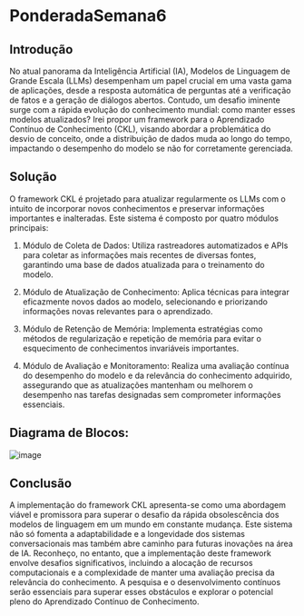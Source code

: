 # PonderadaSemana6


## Introdução

No atual panorama da Inteligência Artificial (IA), Modelos de Linguagem de Grande Escala (LLMs) desempenham um papel crucial em uma vasta gama de aplicações, desde a resposta automática de perguntas até a verificação de fatos e a geração de diálogos abertos. Contudo, um desafio iminente surge com a rápida evolução do conhecimento mundial: como manter esses modelos atualizados? Irei propor um framework para o Aprendizado Contínuo de Conhecimento (CKL), visando abordar a problemática do desvio de conceito, onde a distribuição de dados muda ao longo do tempo, impactando o desempenho do modelo se não for corretamente gerenciada.

## Solução

O framework CKL é projetado para atualizar regularmente os LLMs com o intuito de incorporar novos conhecimentos e preservar informações importantes e inalteradas. Este sistema é composto por quatro módulos principais:

1. Módulo de Coleta de Dados: Utiliza rastreadores automatizados e APIs para coletar as informações mais recentes de diversas fontes, garantindo uma base de dados atualizada para o treinamento do modelo.

2. Módulo de Atualização de Conhecimento: Aplica técnicas para integrar eficazmente novos dados ao modelo, selecionando e priorizando informações novas relevantes para o aprendizado.

3. Módulo de Retenção de Memória: Implementa estratégias como métodos de regularização e repetição de memória para evitar o esquecimento de conhecimentos invariáveis importantes.

4. Módulo de Avaliação e Monitoramento: Realiza uma avaliação contínua do desempenho do modelo e da relevância do conhecimento adquirido, assegurando que as atualizações mantenham ou melhorem o desempenho nas tarefas designadas sem comprometer informações essenciais.

## Diagrama de Blocos:
![image](https://github.com/isarocha04/PonderadaSemana6/assets/99424901/a9cf1993-f3cb-4fab-ae43-402dc17fdfbb)




## Conclusão

A implementação do framework CKL apresenta-se como uma abordagem viável e promissora para superar o desafio da rápida obsolescência dos modelos de linguagem em um mundo em constante mudança. Este sistema não só fomenta a adaptabilidade e a longevidade dos sistemas conversacionais mas também abre caminho para futuras inovações na área de IA. Reconheço, no entanto, que a implementação deste framework envolve desafios significativos, incluindo a alocação de recursos computacionais e a complexidade de manter uma avaliação precisa da relevância do conhecimento. A pesquisa e o desenvolvimento contínuos serão essenciais para superar esses obstáculos e explorar o potencial pleno do Aprendizado Contínuo de Conhecimento.
